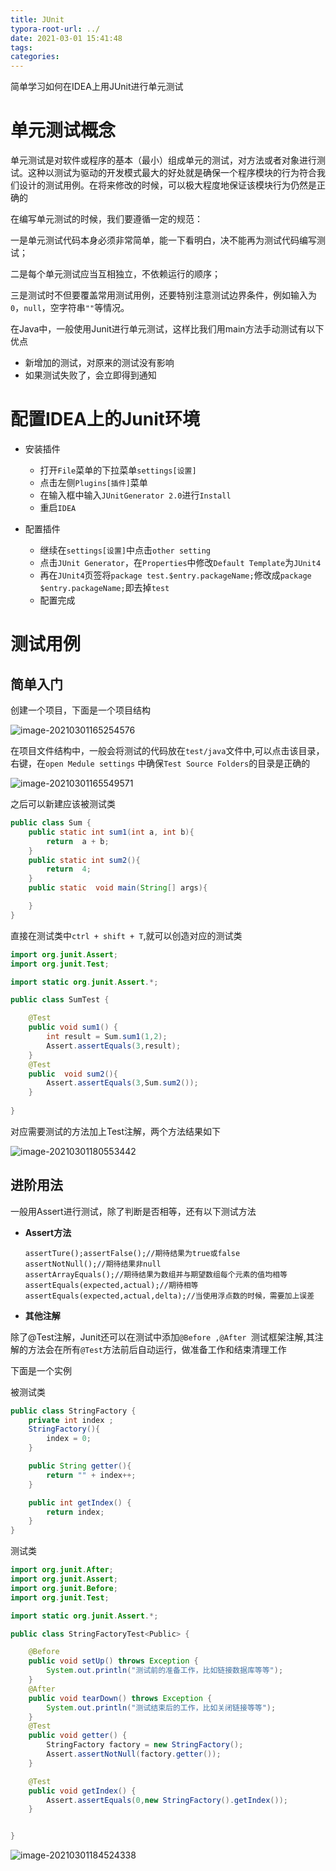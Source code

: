 ```yaml
---
title: JUnit
typora-root-url: ../
date: 2021-03-01 15:41:48
tags:
categories:
---
```


简单学习如何在IDEA上用JUnit进行单元测试

<!--more-->

# 单元测试概念

单元测试是对软件或程序的基本（最小）组成单元的测试，对方法或者对象进行测试。这种以测试为驱动的开发模式最大的好处就是确保一个程序模块的行为符合我们设计的测试用例。在将来修改的时候，可以极大程度地保证该模块行为仍然是正确的

在编写单元测试的时候，我们要遵循一定的规范：

一是单元测试代码本身必须非常简单，能一下看明白，决不能再为测试代码编写测试；

二是每个单元测试应当互相独立，不依赖运行的顺序；

三是测试时不但要覆盖常用测试用例，还要特别注意测试边界条件，例如输入为`0`，`null`，空字符串`""`等情况。

在Java中，一般使用Junit进行单元测试，这样比我们用main方法手动测试有以下优点

- 新增加的测试，对原来的测试没有影响
- 如果测试失败了，会立即得到通知

# 配置IDEA上的Junit环境

- 安装插件
  - 打开`File`菜单的下拉菜单`settings[设置]`
  - 点击左侧`Plugins[插件]`菜单
  - 在输入框中输入`JUnitGenerator 2.0`进行`Install`
  - 重启`IDEA`

- 配置插件
  - 继续在`settings[设置]`中点击`other setting`
  - 点击`JUnit Generator`，在`Properties`中修改`Default Template`为`JUnit4`
  - 再在`JUnit4`页签将`package test.$entry.packageName;`修改成`package $entry.packageName;`即去掉`test`
  - 配置完成

# 测试用例

## 简单入门

创建一个项目，下面是一个项目结构

![image-20210301165254576](/images/image-20210301165254576.png)

在项目文件结构中，一般会将测试的代码放在`test/java`文件中,可以点击该目录，右键，在`open Medule settings` 中确保`Test Source Folders`的目录是正确的

![image-20210301165549571](/images/image-20210301165549571.png)

之后可以新建应该被测试类

```java
public class Sum {
    public static int sum1(int a, int b){
        return  a + b;
    }
    public static int sum2(){
        return  4;
    }
    public static  void main(String[] args){

    }
}
```

直接在测试类中`ctrl + shift + T`,就可以创造对应的测试类

```java
import org.junit.Assert;
import org.junit.Test;

import static org.junit.Assert.*;

public class SumTest {

    @Test
    public void sum1() {
        int result = Sum.sum1(1,2);
        Assert.assertEquals(3,result);
    }
    @Test
    public  void sum2(){
        Assert.assertEquals(3,Sum.sum2());
    }
    
}
```

对应需要测试的方法加上Test注解，两个方法结果如下

![image-20210301180553442](/images/image-20210301180553442.png)

## 进阶用法

一般用Assert进行测试，除了判断是否相等，还有以下测试方法

- **Assert方法**

  ```
  assertTure();assertFalse();//期待结果为true或false
  assertNotNull();//期待结果非null
  assertArrayEquals();//期待结果为数组并与期望数组每个元素的值均相等
  assertEquals(expected,actual);//期待相等
  assertEquals(expected,actual,delta);//当使用浮点数的时候，需要加上误差
  ```

- **其他注解**

除了@Test注解，Junit还可以在测试中添加`@Before ,@After `测试框架注解,其注解的方法会在所有`@Test`方法前后自动运行，做准备工作和结束清理工作

下面是一个实例

被测试类

```java
public class StringFactory {
    private int index ;
    StringFactory(){
        index = 0;
    }

    public String getter(){
        return "" + index++;
    }

    public int getIndex() {
        return index;
    }
}
```

测试类

```java
import org.junit.After;
import org.junit.Assert;
import org.junit.Before;
import org.junit.Test;

import static org.junit.Assert.*;

public class StringFactoryTest<Public> {

    @Before
    public void setUp() throws Exception {
        System.out.println("测试前的准备工作，比如链接数据库等等");
    }
    @After
    public void tearDown() throws Exception {
        System.out.println("测试结束后的工作，比如关闭链接等等");
    }
    @Test
    public void getter() {
        StringFactory factory = new StringFactory();
        Assert.assertNotNull(factory.getter());
    }

    @Test
    public void getIndex() {
        Assert.assertEquals(0,new StringFactory().getIndex());
    }


}
```

![image-20210301184524338](/images/image-20210301184524338.png)

## 

